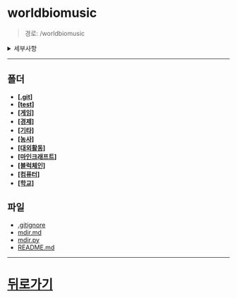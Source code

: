 # worldbiomusic
> 경로: /worldbiomusic
<details>
<summary>세부사항</summary>

- 폴더: 11
- 파일: 4
</details>

---

## 폴더
- **[[.git]](./.git/mdir.md)**
- **[[test]](./test/mdir.md)**
- **[[게임]](./게임/mdir.md)**
- **[[경제]](./경제/mdir.md)**
- **[[기타]](./기타/mdir.md)**
- **[[농사]](./농사/mdir.md)**
- **[[대외활동]](./대외활동/mdir.md)**
- **[[마인크래프트]](./마인크래프트/mdir.md)**
- **[[블럭체인]](./블럭체인/mdir.md)**
- **[[컴퓨터]](./컴퓨터/mdir.md)**
- **[[학교]](./학교/mdir.md)**

## 파일
- [.gitignore](./.gitignore)
- [mdir.md](./mdir.md)
- [mdir.py](./mdir.py)
- [README.md](./README.md)
---
# [뒤로가기](../mdir.md)

